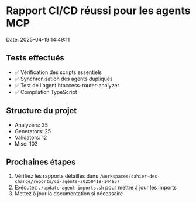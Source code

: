 # Rapport CI/CD réussi pour les agents MCP
Date: 2025-04-19 14:49:11

## Tests effectués
- ✅ Vérification des scripts essentiels
- ✅ Synchronisation des agents dupliqués
- ✅ Test de l'agent htaccess-router-analyzer
- ✅ Compilation TypeScript

## Structure du projet
- Analyzers: 35
- Generators: 25
- Validators: 12
- Misc: 103

## Prochaines étapes
1. Vérifiez les rapports détaillés dans `/workspaces/cahier-des-charge/reports/ci-agents-20250419-144857`
2. Exécutez `./update-agent-imports.sh` pour mettre à jour les imports
3. Mettez à jour la documentation si nécessaire
